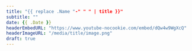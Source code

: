 ```yaml
---
title: "{{ replace .Name "-" " " | title }}"
subtitle: ""
date: {{ .Date }}
headerEmbedURL: "https://www.youtube-nocookie.com/embed/dQw4w9WgXcQ"
headerImageURL: "/media/title/image.png"
draft: true
---
```


